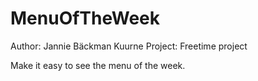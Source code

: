 # MenuOfTheWeek

Author: Jannie Bäckman Kuurne
Project: Freetime project

Make it easy to see the menu of the week.
